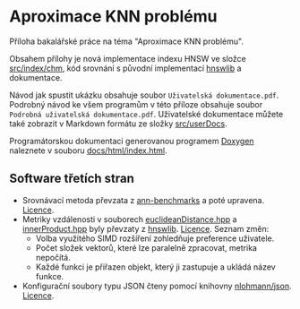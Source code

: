 # Aproximace KNN problému

Příloha bakalářské práce na téma "Aproximace KNN problému".

Obsahem přílohy je nová implementace indexu HNSW ve složce [src/index/chm](src/index/chm), kód srovnání s původní implementací [hnswlib](https://github.com/nmslib/hnswlib/releases/tag/v0.6.2) a dokumentace.

Návod jak spustit ukázku obsahuje soubor `Uživatelská dokumentace.pdf`. Podrobný návod ke všem programům v této příloze obsahuje soubor `Podrobná uživatelská dokumentace.pdf`. Uživatelské dokumentace můžete také zobrazit v Markdown formátu ze složky [src/userDocs](src/userDocs).

Programátorskou dokumentaci generovanou programem [Doxygen](https://www.doxygen.nl/index.html) naleznete v souboru [docs/html/index.html](docs/html/index.html).

## Software třetích stran
- Srovnávací metoda převzata z [ann-benchmarks](https://github.com/erikbern/ann-benchmarks/tree/2b40b3ea988c77822cbe3a1df2b8d047805a2282) a poté upravena. [Licence](src/benchmarks/LICENSE_ann-benchmarks).
- Metriky vzdálenosti v souborech [euclideanDistance.hpp](src/index/chm/euclideanDistance.hpp) a [innerProduct.hpp](src/index/chm/innerProduct.hpp) byly převzaty z [hnswlib](https://github.com/nmslib/hnswlib/tree/7cc0ecbd43723418f43b8e73a46debbbc3940346). [Licence](src/index/LICENSE_hnswlib). Seznam změn:
	- Volba využitého SIMD rozšíření zohledňuje preference uživatele.
	- Počet složek vektorů, které lze paralelně zpracovat, metrika nepočítá.
	- Každé funkci je přiřazen objekt, který ji zastupuje a ukládá název funkce.
- Konfigurační soubory typu JSON čteny pomocí knihovny [nlohmann/json](https://github.com/nlohmann/json/tree/a94430615d8360272151f602b8c9eeb58509ecde). [Licence](src/index/libs/json.hpp#L1).
